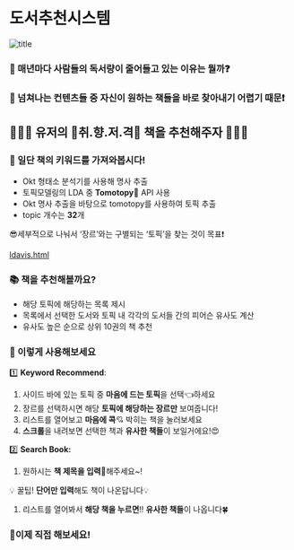 # 도서추천시스템
![title](https://user-images.githubusercontent.com/114058969/210463398-a2aa403d-abf8-41d7-aef9-fce446d52494.png)

### 🧐  매년마다 사람들의 독서량이 줄어들고 있는 이유는 뭘까❓

### 🥱 넘쳐나는 컨텐츠들 중 자신이 원하는 책들을 바로 찾아내기 어렵기 때문❗

## 👨🏻‍💻 유저의 🌟취.향.저.격🌟 책을 추천해주자 👩🏻‍💻

### 📖 일단 책의 키워드를 가져와봅시다!


- Okt 형태소 분석기를 사용해 명사 추출
- 토픽모델링의 LDA 중 **Tomotopy**🍅 API 사용
- Okt 명사 추출을 바탕으로 tomotopy를 사용하여 토픽 추출
- topic 개수는 **32**개

😎세부적으로 나눠서 ‘장르’와는 구별되는 ‘토픽’을 찾는 것이 목표❗

[ldavis.html](https://s3-us-west-2.amazonaws.com/secure.notion-static.com/cd8249d0-8c17-45f0-a1e8-aa4dac03531d/ldavis.html)

### 📚 책을 추천해볼까요?

- 해당 토픽에 해당하는 목록 제시
- 목록에서 선택한 도서와 토픽 내 각각의 도서들 간의 피어슨 유사도 계산
- 유사도 높은 순으로 상위 10권의 책 추천

### 📔 이렇게 사용해보세요

1️⃣ **Keyword Recommend**: 

1. 사이드 바에 있는 토픽 중 **마음에 드는 토픽**을 선택👈하세요
2. 장르를 선택하시면 해당 **토픽에 해당하는 장르만** 보여줍니다!
3. 리스트를 열어보고 **마음에 콕**💘 박히는 책을 눌러보세요
4. **스크롤**을 내려보면 선택한 책과 **유사한 책들**이 보일거에요!😍 

2️⃣ **Search Book:**

1. 원하시는 **책 제목을 입력**🔎해주세요~!

💡 꿀팁! **단어만 입력**해도 책이 나온답니다💡

1. 리스트를 열어봐서 **해당 책을 누르면**!! **유사한 책들**이 나옵니다🍀

### 🎇이제 직접 해보세요!
